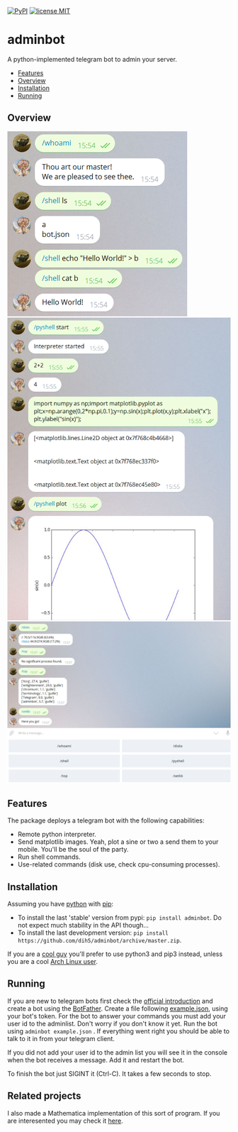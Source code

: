 [![PyPI](https://img.shields.io/pypi/v/adminbot.svg)](https://pypi.python.org/pypi/adminbot)
[![license MIT](https://img.shields.io/badge/license-MIT-blue.svg)](https://raw.githubusercontent.com/Dih5/adminbot/master/LICENSE.txt)


# adminbot
A python-implemented telegram bot to admin your server.


* [Features](#features)
* [Overview](#overview)
* [Installation](#installation)
* [Running](#running)

## Overview
![alt tag](img/1.png)
![alt tag](img/2.png)
![alt tag](img/3.png)

## Features
The package deploys a telegram bot with the following capabilities:
* Remote python interpreter.
* Send matplotlib images. Yeah, plot a sine or two a send them to your mobile. You'll be the soul of the party.
* Run shell commands.
* Use-related commands (disk use, check cpu-consuming processes).


## Installation
Assuming you have [python](https://www.python.org/) with [pip](https://pip.pypa.io/en/stable/installing/):
* To install the last 'stable' version from pypi: ```pip install adminbot```. Do not expect much stability in the API though...
* To install the last development version: ```pip install https://github.com/dih5/adminbot/archive/master.zip```. 

If you are a [cool guy](https://wiki.python.org/moin/Python2orPython3) you'll prefer to use python3 and pip3 instead, unless you are a cool [Arch Linux user](https://www.archlinux.org/news/python-is-now-python-3/).
## Running
If you are new to telegram bots first check the [official introduction](https://core.telegram.org/bots) and create a bot using the [BotFather](https://core.telegram.org/bots#6-botfather).
Create a file following [example.json]((https://raw.github.com/dih5/adminbot/master/example.json)), using your bot's token. For the bot to answer your commands you must add your user id to the adminlist. Don't worry if you don't know it yet.
Run the bot using ```adminbot example.json``` . If everything went right you should be able to talk to it in from your telegram client.

If you did not add your user id to the admin list you will see it in the console when the bot receives a message. Add it and restart the bot.

To finish the bot just SIGINT it (Ctrl-C). It takes a few seconds to stop.

## Related projects
I also made a Mathematica implementation of this sort of program. If you are interesented you may check it [here](https://github.com/Dih5/TgBot).
